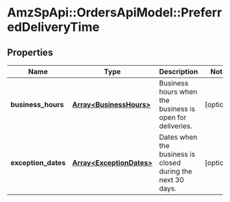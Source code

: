 # AmzSpApi::OrdersApiModel::PreferredDeliveryTime

## Properties
Name | Type | Description | Notes
------------ | ------------- | ------------- | -------------
**business_hours** | [**Array&lt;BusinessHours&gt;**](BusinessHours.md) | Business hours when the business is open for deliveries. | [optional] 
**exception_dates** | [**Array&lt;ExceptionDates&gt;**](ExceptionDates.md) | Dates when the business is closed during the next 30 days. | [optional] 

